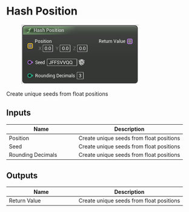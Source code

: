 # Hash Position

<div align="left" data-full-width="false"><figure><img src="../../../.gitbook/assets/hash_position.png" alt=""><figcaption></figcaption></figure></div>

Create unique seeds from float positions

## Inputs

<table><thead><tr><th width="170">Name</th><th>Description</th></tr></thead><tbody><tr><td>Position</td><td>Create unique seeds from float positions</td></tr><tr><td>Seed</td><td>Create unique seeds from float positions</td></tr><tr><td>Rounding Decimals</td><td>Create unique seeds from float positions</td></tr></tbody></table>

## Outputs

<table><thead><tr><th width="170">Name</th><th>Description</th></tr></thead><tbody><tr><td>Return Value</td><td>Create unique seeds from float positions</td></tr></tbody></table>
